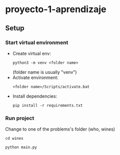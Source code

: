 # proyecto-1-aprendizaje

## Setup

### Start virtual environment

- Create virtual env:
  ```shell
  python3 -m venv <folder name>
  ```
  (folder name is usually "venv")
- Activate environment:
  ```shell
  <folder name>/Scripts/activate.bat
  ```
- Install dependencies:
  ```shell
  pip install -r requirements.txt
  ```

### Run project

Change to one of the problems's folder (who, wines)

```shell
cd wines
```

```shell
python main.py
```
